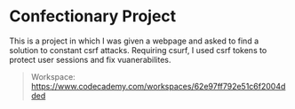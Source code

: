 # Confectionary Project
This is a project in which I was given a webpage and asked to find a solution to constant csrf attacks. Requiring csurf, I used csrf tokens to protect user sessions and fix vuanerabilites. 
> Workspace: https://www.codecademy.com/workspaces/62e97ff792e51c6f2004dded